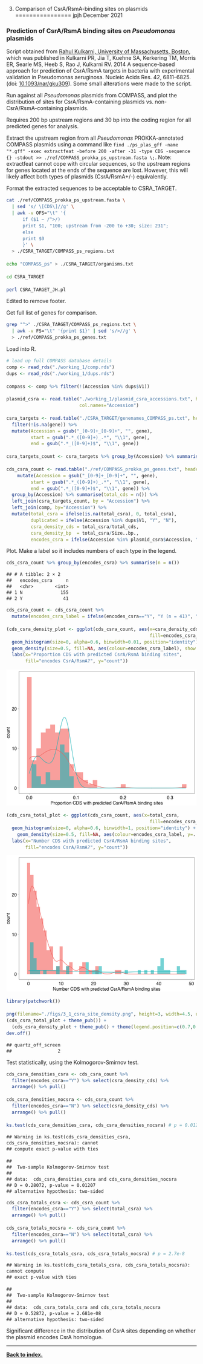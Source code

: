 3. Comparison of CsrA/RsmA-binding sites on plasmids
================
jpjh
December 2021

### Prediction of CsrA/RsmA binding sites on *Pseudomonas* plasmids

Script obtained from [Rahul Kulkarni, University of Massachusetts,
Boston](https://www.umb.edu/academics/csm/faculty_staff/rahul_kulkarni),
which was published in Kulkarni PR, Jia T, Kuehne SA, Kerkering TM,
Morris ER, Searle MS, Heeb S, Rao J, Kulkarni RV. 2014 A sequence-based
approach for prediction of CsrA/RsmA targets in bacteria with
experimental validation in Pseudomonas aeruginosa. Nucleic Acids Res.
42, 6811–6825. (doi:
[10.1093/nar/gku309](dx.doi.org/10.1093/nar/gku309)). Some small
alterations were made to the script.

Run against all *Pseudomonas* plasmids from COMPASS, and plot the
distribution of sites for CsrA/RsmA-containing plasmids
vs. non-CsrA/RsmA-containing plasmids.

Requires 200 bp upstream regions and 30 bp into the coding region for
all predicted genes for analysis.

Extract the upstream region from all *Pseudomonas* PROKKA-annotated
COMPASS plasmids using a command like
`find ./ps_plas_gff -name "*.gff" -exec extractfeat -before 200 -after -31 -type CDS -sequence {} -stdout >> ./ref/COMPASS_prokka_ps_upstream.fasta \;`.
Note: extractfeat cannot cope with circular sequences, so the upstream
regions for genes located at the ends of the sequence are lost. However,
this will likely affect both types of plasmids (CsrA/RsmA+/-)
equivalently.

Format the extracted sequences to be acceptable to CSRA_TARGET.

``` bash
cat ./ref/COMPASS_prokka_ps_upstream.fasta \
  | sed 's/ \[CDS\]//g' \
  | awk -v OFS="\t" '{
      if ($1 ~ /^>/) 
      print $1, "100; upstream from -200 to +30; size: 231";
      else 
      print $0
      }' \
  > ./CSRA_TARGET/COMPASS_ps_regions.txt
  
echo "COMPASS_ps" > ./CSRA_TARGET/organisms.txt
  
cd CSRA_TARGET

perl CSRA_TARGET_JH.pl
```

Edited to remove footer.

Get full list of genes for comparison.

``` bash
grep "^>" ./CSRA_TARGET/COMPASS_ps_regions.txt \
  | awk -v FS="\t" '{print $1}' | sed 's/>//g' \
  > ./ref/COMPASS_prokka_ps_genes.txt
```

Load into R.

``` r
# load up full COMPASS database details
comp <- read_rds("./working_1/comp.rds")
dups <- read_rds("./working_1/dups.rds")

compass <- comp %>% filter(!(Accession %in% dups$V1))

plasmid_csra <- read.table("./working_1/plasmid_csra_accessions.txt", header=FALSE,
                           col.names="Accession")

csra_targets <- read.table("./CSRA_TARGET/genenames_COMPASS_ps.txt", header=TRUE, sep="\t", fill=NA) %>%
  filter(!is.na(gene)) %>%
  mutate(Accession = gsub("_[0-9]+_[0-9]+", "", gene),
         start = gsub(".*_([0-9]+)_.*", "\\1", gene),
         end = gsub(".*_([0-9]+)$", "\\1", gene))
  
csra_targets_count <- csra_targets %>% group_by(Accession) %>% summarise(total_csra = n())

cds_csra_count <- read.table("./ref/COMPASS_prokka_ps_genes.txt", header=FALSE, col.names="gene") %>%
    mutate(Accession = gsub("_[0-9]+_[0-9]+", "", gene),
         start = gsub(".*_([0-9]+)_.*", "\\1", gene),
         end = gsub(".*_([0-9]+)$", "\\1", gene)) %>%
  group_by(Accession) %>% summarise(total_cds = n()) %>%
  left_join(csra_targets_count, by = "Accession") %>% 
  left_join(comp, by="Accession") %>%
  mutate(total_csra = ifelse(is.na(total_csra), 0, total_csra),
         duplicated = ifelse(Accession %in% dups$V1, "Y", "N"),
         csra_density_cds = total_csra/total_cds,
         csra_density_bp  = total_csra/Size..bp.,
         encodes_csra = ifelse(Accession %in% plasmid_csra$Accession, "Y", "N"))
```

Plot. Make a label so it includes numbers of each type in the legend.

``` r
cds_csra_count %>% group_by(encodes_csra) %>% summarise(n = n())
```

    ## # A tibble: 2 × 2
    ##   encodes_csra     n
    ##   <chr>        <int>
    ## 1 N              155
    ## 2 Y               41

``` r
cds_csra_count <- cds_csra_count %>% 
  mutate(encodes_csra_label = ifelse(encodes_csra=="Y", "Y (n = 41)", "N (n = 155)"))

(cds_csra_density_plot <- ggplot(cds_csra_count, aes(x=csra_density_cds, 
                                                     fill=encodes_csra_label)) +
  geom_histogram(size=0, alpha=0.6, binwidth=0.01, position="identity") +
  geom_density(size=0.5, fill=NA, aes(colour=encodes_csra_label), show.legend=FALSE) +
  labs(x="Proportion CDS with predicted CsrA/RsmA binding sites",
       fill="encodes CsrA/RsmA?", y="count")) 
```

![](PLASMAN_3_RsmSites_files/figure-gfm/unnamed-chunk-4-1.png)<!-- -->

``` r
(cds_csra_total_plot <- ggplot(cds_csra_count, aes(x=total_csra, 
                                                     fill=encodes_csra_label)) +
  geom_histogram(size=0, alpha=0.6, binwidth=1, position="identity") +
    geom_density(size=0.5, fill=NA, aes(colour=encodes_csra_label, y=..count..), show.legend=FALSE) +
  labs(x="Number CDS with predicted CsrA/RsmA binding sites",
       fill="encodes CsrA/RsmA?", y="count"))
```

![](PLASMAN_3_RsmSites_files/figure-gfm/unnamed-chunk-4-2.png)<!-- -->

``` r
library(patchwork())

png(filename="./figs/3_1_csra_site_density.png", height=3, width=4.5, units="in", res=300)
(cds_csra_total_plot + theme_pub()) + 
  (cds_csra_density_plot + theme_pub() + theme(legend.position=c(0.7,0.8))) 
dev.off()
```

    ## quartz_off_screen 
    ##                 2

Test statistically, using the Kolmogorov-Smirnov test.

``` r
cds_csra_densities_csra <- cds_csra_count %>% 
  filter(encodes_csra=="Y") %>% select(csra_density_cds) %>%
  arrange() %>% pull()
  
cds_csra_densities_nocsra <- cds_csra_count %>% 
  filter(encodes_csra=="N") %>% select(csra_density_cds) %>%
  arrange() %>% pull()

ks.test(cds_csra_densities_csra, cds_csra_densities_nocsra) # p = 0.012
```

    ## Warning in ks.test(cds_csra_densities_csra, cds_csra_densities_nocsra): cannot
    ## compute exact p-value with ties

    ## 
    ##  Two-sample Kolmogorov-Smirnov test
    ## 
    ## data:  cds_csra_densities_csra and cds_csra_densities_nocsra
    ## D = 0.28072, p-value = 0.01207
    ## alternative hypothesis: two-sided

``` r
cds_csra_totals_csra <- cds_csra_count %>% 
  filter(encodes_csra=="Y") %>% select(total_csra) %>%
  arrange() %>% pull()
  
cds_csra_totals_nocsra <- cds_csra_count %>% 
  filter(encodes_csra=="N") %>% select(total_csra) %>%
  arrange() %>% pull()

ks.test(cds_csra_totals_csra, cds_csra_totals_nocsra) # p = 2.7e-8
```

    ## Warning in ks.test(cds_csra_totals_csra, cds_csra_totals_nocsra): cannot compute
    ## exact p-value with ties

    ## 
    ##  Two-sample Kolmogorov-Smirnov test
    ## 
    ## data:  cds_csra_totals_csra and cds_csra_totals_nocsra
    ## D = 0.52872, p-value = 2.681e-08
    ## alternative hypothesis: two-sided

Significant difference in the distribution of CsrA sites depending on
whether the plasmid encodes CsrA homologue.

------------------------------------------------------------------------

**[Back to index.](PLASMAN_index.md)**
